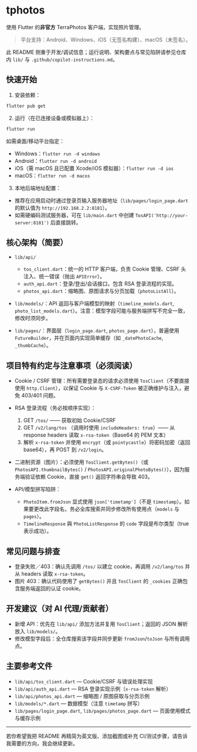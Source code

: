 # tphotos

使用 Flutter 的**非官方** TerraPhotos 客户端，实现照片管理。

> 平台支持：Android、Windows、iOS（无签名构建）、macOS（未签名）。

此 README 侧重于开发/调试信息；运行说明、架构要点与常见陷阱请参见仓库内 `lib/` 与 `.github/copilot-instructions.md`。

## 快速开始

1. 安装依赖：
```bash
flutter pub get
```

2. 运行（在已连接设备或模拟器上）：
```bash
flutter run
```

如需桌面/移动平台指定：
- Windows：`flutter run -d windows`
- Android：`flutter run -d android`
- iOS（需 macOS 且已配置 Xcode/iOS 模拟器）：`flutter run -d ios`
- macOS：`flutter run -d macos`

3. 本地后端地址配置：
- 推荐在应用启动时通过登录页输入服务器地址（`lib/pages/login_page.dart` 的默认值为 `http://192.168.2.2:8181`）。
- 如需硬编码测试服务器，可在 `lib/main.dart` 中创建 `TosAPI('http://your-server:8181')` 后直接跳转。

## 核心架构（简要）

- `lib/api/`
   - `tos_client.dart`：统一的 HTTP 客户端，负责 Cookie 管理、CSRF 头注入、统一错误（抛出 `APIError`）。
   - `auth_api.dart`：登录/登出/会话接口，包含 RSA 登录流程的实现。
   - `photos_api.dart`：缩略图、原图请求与分页加载（`photoListAll`）。

- `lib/models/`：API 返回与客户端模型的映射（`timeline_models.dart`, `photo_list_models.dart`）。注意：模型字段可能与服务端拼写不完全一致，修改时须同步。

- `lib/pages/`：界面层（`login_page.dart`, `photos_page.dart`），普遍使用 `FutureBuilder`，并在页面内实现简单缓存（如 `_datePhotoCache`, `_thumbCache`）。

## 项目特有约定与注意事项（必须阅读）

- Cookie / CSRF 管理：所有需要登录态的请求必须使用 `TosClient`（不要直接使用 `http.Client`），以保证 Cookie 与 `X-CSRF-Token` 被正确维护与注入，避免 403/401 问题。

- RSA 登录流程（务必按顺序实现）：
   1. GET `/tos/` —— 获取初始 Cookie/CSRF
   2. GET `/v2/lang/tos` （调用时使用 `includeHeaders: true`）—— 从 response headers 读取 `x-rsa-token`（Base64 的 PEM 文本）
   3. 解析 `x-rsa-token` 并使用 `encrypt`（或 `pointycastle`）将密码加密（返回 base64），再 POST 到 `/v2/login`。

- 二进制资源（图片）：必须使用 `TosClient.getBytes()`（或 `PhotosAPI.thumbnailBytes()` / `PhotosAPI.originalPhotoBytes()`），因为服务端验证依赖 Cookie，直接 `get()` 返回字符串会导致 403。

- API/模型拼写陷阱：
   - `PhotoItem.fromJson` 显式使用 `json['timetamp']`（不是 `timestamp`）。如果要更改此字段名，务必全库搜索并同步修改所有使用点（`models` 与 `pages`）。
   - `TimelineResponse` 與 `PhotoListResponse` 的 `code` 字段是布尔类型（true 表示成功）。

## 常见问题与排查

- 登录失败／403：确认先调用 `/tos/` 以建立 cookie，再调用 `/v2/lang/tos` 并从 headers 读取 `x-rsa-token`。
- 图片 403：确认代码使用了 `getBytes()` 并且 `TosClient` 的 `_cookies` 正确包含服务端返回的认证 cookie。

## 开发建议（对 AI 代理/贡献者）

- 新增 API：优先在 `lib/api/` 添加方法并复用 `TosClient`；返回的 JSON 解析放入 `lib/models/`。
- 修改模型字段后：全仓库搜索该字段并同步更新 `fromJson`/`toJson` 与所有调用点。

## 主要参考文件

- `lib/api/tos_client.dart` — Cookie/CSRF 与错误处理实现
- `lib/api/auth_api.dart` — RSA 登录实现示例（`x-rsa-token` 解析）
- `lib/api/photos_api.dart` — 缩略图 / 原图获取与分页示例
- `lib/models/*.dart` — 数据模型（注意 `timetamp` 拼写）
- `lib/pages/login_page.dart`, `lib/pages/photos_page.dart` — 页面使用模式与缓存示例

---

若你希望我把 README 再精简为英文版、添加截图或补充 CI/测试步骤，请告诉我需要的方向，我会继续更新。
